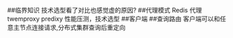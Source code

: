 ##临界知识
技术选型看了对比也感觉虚的原因?
##代理模式
Redis 代理twemproxy
predixy
性能压测，技术选型
##客户端
##查询路由
客户端可以和任意主节点连接请求,分布式集群查询后重定向
